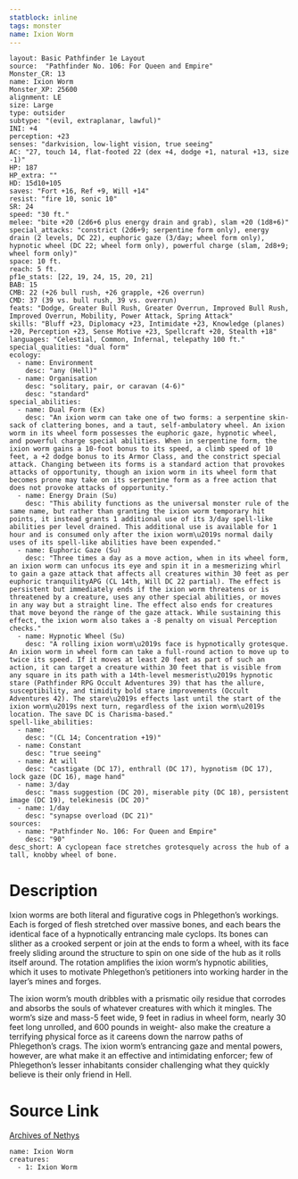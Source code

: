 ```yaml
---
statblock: inline
tags: monster
name: Ixion Worm
---
```

```statblock
layout: Basic Pathfinder 1e Layout
source:  "Pathfinder No. 106: For Queen and Empire"
Monster_CR: 13
name: Ixion Worm
Monster_XP: 25600
alignment: LE
size: Large
type: outsider
subtype: "(evil, extraplanar, lawful)"
INI: +4
perception: +23
senses: "darkvision, low-light vision, true seeing"
AC: "27, touch 14, flat-footed 22 (dex +4, dodge +1, natural +13, size -1)"
HP: 187
HP_extra: ""
HD: 15d10+105
saves: "Fort +16, Ref +9, Will +14"
resist: "fire 10, sonic 10"
SR: 24
speed: "30 ft."
melee: "bite +20 (2d6+6 plus energy drain and grab), slam +20 (1d8+6)"
special_attacks: "constrict (2d6+9; serpentine form only), energy drain (2 levels, DC 22), euphoric gaze (3/day; wheel form only), hypnotic wheel (DC 22; wheel form only), powerful charge (slam, 2d8+9; wheel form only)"
space: 10 ft.
reach: 5 ft.
pf1e_stats: [22, 19, 24, 15, 20, 21]
BAB: 15
CMB: 22 (+26 bull rush, +26 grapple, +26 overrun)
CMD: 37 (39 vs. bull rush, 39 vs. overrun)
feats: "Dodge, Greater Bull Rush, Greater Overrun, Improved Bull Rush, Improved Overrun, Mobility, Power Attack, Spring Attack"
skills: "Bluff +23, Diplomacy +23, Intimidate +23, Knowledge (planes) +20, Perception +23, Sense Motive +23, Spellcraft +20, Stealth +18"
languages: "Celestial, Common, Infernal, telepathy 100 ft."
special_qualities: "dual form"
ecology:
  - name: Environment
    desc: "any (Hell)"
  - name: Organisation
    desc: "solitary, pair, or caravan (4-6)"
    desc: "standard"
special_abilities:
  - name: Dual Form (Ex)
    desc: "An ixion worm can take one of two forms: a serpentine skin-sack of clattering bones, and a taut, self-ambulatory wheel. An ixion worm in its wheel form possesses the euphoric gaze, hypnotic wheel, and powerful charge special abilities. When in serpentine form, the ixion worm gains a 10-foot bonus to its speed, a climb speed of 10 feet, a +2 dodge bonus to its Armor Class, and the constrict special attack. Changing between its forms is a standard action that provokes attacks of opportunity, though an ixion worm in its wheel form that becomes prone may take on its serpentine form as a free action that does not provoke attacks of opportunity."
  - name: Energy Drain (Su)
    desc: "This ability functions as the universal monster rule of the same name, but rather than granting the ixion worm temporary hit points, it instead grants 1 additional use of its 3/day spell-like abilities per level drained. This additional use is available for 1 hour and is consumed only after the ixion worm\u2019s normal daily uses of its spell-like abilities have been expended."
  - name: Euphoric Gaze (Su)
    desc: "Three times a day as a move action, when in its wheel form, an ixion worm can unfocus its eye and spin it in a mesmerizing whirl to gain a gaze attack that affects all creatures within 30 feet as per euphoric tranquilityAPG (CL 14th, Will DC 22 partial). The effect is persistent but immediately ends if the ixion worm threatens or is threatened by a creature, uses any other special abilities, or moves in any way but a straight line. The effect also ends for creatures that move beyond the range of the gaze attack. While sustaining this effect, the ixion worm also takes a -8 penalty on visual Perception checks."
  - name: Hypnotic Wheel (Su)
    desc: "A rolling ixion worm\u2019s face is hypnotically grotesque. An ixion worm in wheel form can take a full-round action to move up to twice its speed. If it moves at least 20 feet as part of such an action, it can target a creature within 30 feet that is visible from any square in its path with a 14th-level mesmerist\u2019s hypnotic stare (Pathfinder RPG Occult Adventures 39) that has the allure, susceptibility, and timidity bold stare improvements (Occult Adventures 42). The stare\u2019s effects last until the start of the ixion worm\u2019s next turn, regardless of the ixion worm\u2019s location. The save DC is Charisma-based."
spell-like_abilities:
  - name:
    desc: "(CL 14; Concentration +19)"
  - name: Constant
    desc: "true seeing"
  - name: At will
    desc: "castigate (DC 17), enthrall (DC 17), hypnotism (DC 17), lock gaze (DC 16), mage hand"
  - name: 3/day
    desc: "mass suggestion (DC 20), miserable pity (DC 18), persistent image (DC 19), telekinesis (DC 20)"
  - name: 1/day
    desc: "synapse overload (DC 21)"
sources:
  - name: "Pathfinder No. 106: For Queen and Empire"
    desc: "90"
desc_short: A cyclopean face stretches grotesquely across the hub of a tall, knobby wheel of bone.
```
# Description
Ixion worms are both literal and figurative cogs in Phlegethon’s workings. Each is forged of flesh stretched over massive bones, and each bears the identical face of a hypnotically entrancing male cyclops. Its bones can slither as a crooked serpent or join at the ends to form a wheel, with its face freely sliding around the structure to spin on one side of the hub as it rolls itself around. The rotation amplifies the ixion worm’s hypnotic abilities, which it uses to motivate Phlegethon’s petitioners into working harder in the layer’s mines and forges.

The ixion worm’s mouth dribbles with a prismatic oily residue that corrodes and absorbs the souls of whatever creatures with which it mingles. The worm’s size and mass-5 feet wide, 9 feet in radius in wheel form, nearly 30 feet long unrolled, and 600 pounds in weight- also make the creature a terrifying physical force as it careens down the narrow paths of Phlegethon’s crags. The ixion worm’s entrancing gaze and mental powers, however, are what make it an effective and intimidating enforcer; few of Phlegethon’s lesser inhabitants consider challenging what they quickly believe is their only friend in Hell.
# Source Link
[Archives of Nethys](https://aonprd.com/MonsterDisplay.aspx?ItemName=Ixion%20Worm)
```encounter-table
name: Ixion Worm
creatures:
  - 1: Ixion Worm
```
